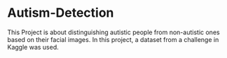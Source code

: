 # Autism-Detection
This Project is about distinguishing autistic people from non-autistic ones based on their facial images. In this project, a dataset from a challenge in Kaggle was used.
